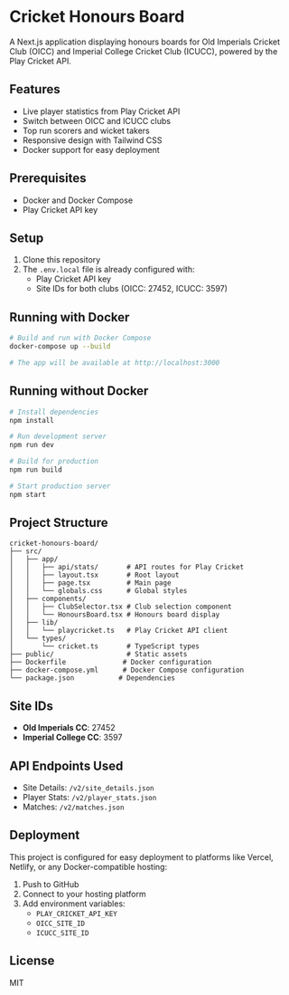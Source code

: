 # Cricket Honours Board

A Next.js application displaying honours boards for Old Imperials Cricket Club (OICC) and Imperial College Cricket Club (ICUCC), powered by the Play Cricket API.

## Features

- Live player statistics from Play Cricket API
- Switch between OICC and ICUCC clubs
- Top run scorers and wicket takers
- Responsive design with Tailwind CSS
- Docker support for easy deployment

## Prerequisites

- Docker and Docker Compose
- Play Cricket API key

## Setup

1. Clone this repository
2. The `.env.local` file is already configured with:
   - Play Cricket API key
   - Site IDs for both clubs (OICC: 27452, ICUCC: 3597)

## Running with Docker

```bash
# Build and run with Docker Compose
docker-compose up --build

# The app will be available at http://localhost:3000
```

## Running without Docker

```bash
# Install dependencies
npm install

# Run development server
npm run dev

# Build for production
npm run build

# Start production server
npm start
```

## Project Structure

```
cricket-honours-board/
├── src/
│   ├── app/
│   │   ├── api/stats/       # API routes for Play Cricket
│   │   ├── layout.tsx       # Root layout
│   │   ├── page.tsx         # Main page
│   │   └── globals.css      # Global styles
│   ├── components/
│   │   ├── ClubSelector.tsx # Club selection component
│   │   └── HonoursBoard.tsx # Honours board display
│   ├── lib/
│   │   └── playcricket.ts   # Play Cricket API client
│   └── types/
│       └── cricket.ts       # TypeScript types
├── public/                  # Static assets
├── Dockerfile              # Docker configuration
├── docker-compose.yml      # Docker Compose configuration
└── package.json           # Dependencies
```

## Site IDs

- **Old Imperials CC**: 27452
- **Imperial College CC**: 3597

## API Endpoints Used

- Site Details: `/v2/site_details.json`
- Player Stats: `/v2/player_stats.json`
- Matches: `/v2/matches.json`

## Deployment

This project is configured for easy deployment to platforms like Vercel, Netlify, or any Docker-compatible hosting:

1. Push to GitHub
2. Connect to your hosting platform
3. Add environment variables:
   - `PLAY_CRICKET_API_KEY`
   - `OICC_SITE_ID`
   - `ICUCC_SITE_ID`

## License

MIT
